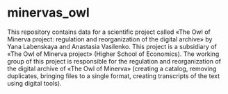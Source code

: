 # minervas_owl
This repository contains data for a scientific project called «The Owl of Minerva project: regulation and reorganization of the digital archive» by Yana Labenskaya and Anastasia Vasilenko.
This project is a subsidiary of «The Owl of Minerva project» (Higher School of Economics).
The working group of this project is responsible for the regulation and reorganization of the digital archive of «The Owl of Minerva» (creating a catalog, removing duplicates, bringing files to a single format, creating transcripts of the text using digital tools).
